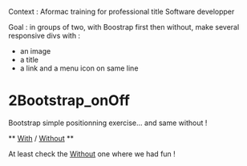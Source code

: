 Context : Aformac training for professional title Software developper

Goal : in groups of two, with Boostrap first then without, make several responsive divs with : 
- an image
- a title
- a link and a menu icon on same line


# 2Bootstrap_onOff
Bootstrap simple positionning exercise... and same without !

** [With](https://htmlpreview.github.io/?https://github.com/LaureBre/1responsive/blob/eole/index.html) /
[Without](https://htmlpreview.github.io/?https://github.com/LaureBre/2Bootstrap_onOff/blob/master/indexbis.html) **

At least check the [Without](https://htmlpreview.github.io/?https://github.com/LaureBre/2Bootstrap_onOff/blob/master/indexbis.html) one where we had fun !

